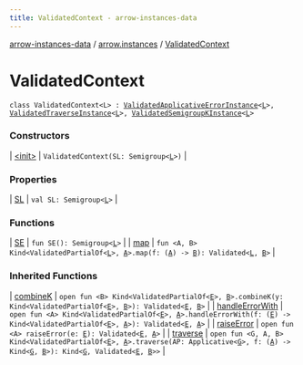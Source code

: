 ```yaml
---
title: ValidatedContext - arrow-instances-data
---
```


[arrow-instances-data](../../index.html) / [arrow.instances](../index.html) / [ValidatedContext](./index.html)

# ValidatedContext

`class ValidatedContext<L> : `[`ValidatedApplicativeErrorInstance`](../-validated-applicative-error-instance/index.html)`<`[`L`](index.html#L)`>, `[`ValidatedTraverseInstance`](../-validated-traverse-instance/index.html)`<`[`L`](index.html#L)`>, `[`ValidatedSemigroupKInstance`](../-validated-semigroup-k-instance/index.html)`<`[`L`](index.html#L)`>`

### Constructors

| [&lt;init&gt;](-init-.html) | `ValidatedContext(SL: Semigroup<`[`L`](index.html#L)`>)` |

### Properties

| [SL](-s-l.html) | `val SL: Semigroup<`[`L`](index.html#L)`>` |

### Functions

| [SE](-s-e.html) | `fun SE(): Semigroup<`[`L`](index.html#L)`>` |
| [map](map.html) | `fun <A, B> Kind<ValidatedPartialOf<`[`L`](index.html#L)`>, `[`A`](map.html#A)`>.map(f: (`[`A`](map.html#A)`) -> `[`B`](map.html#B)`): Validated<`[`L`](index.html#L)`, `[`B`](map.html#B)`>` |

### Inherited Functions

| [combineK](../-validated-semigroup-k-instance/combine-k.html) | `open fun <B> Kind<ValidatedPartialOf<`[`E`](../-validated-semigroup-k-instance/index.html#E)`>, `[`B`](../-validated-semigroup-k-instance/combine-k.html#B)`>.combineK(y: Kind<ValidatedPartialOf<`[`E`](../-validated-semigroup-k-instance/index.html#E)`>, `[`B`](../-validated-semigroup-k-instance/combine-k.html#B)`>): Validated<`[`E`](../-validated-semigroup-k-instance/index.html#E)`, `[`B`](../-validated-semigroup-k-instance/combine-k.html#B)`>` |
| [handleErrorWith](../-validated-applicative-error-instance/handle-error-with.html) | `open fun <A> Kind<ValidatedPartialOf<`[`E`](../-validated-applicative-error-instance/index.html#E)`>, `[`A`](../-validated-applicative-error-instance/handle-error-with.html#A)`>.handleErrorWith(f: (`[`E`](../-validated-applicative-error-instance/index.html#E)`) -> Kind<ValidatedPartialOf<`[`E`](../-validated-applicative-error-instance/index.html#E)`>, `[`A`](../-validated-applicative-error-instance/handle-error-with.html#A)`>): Validated<`[`E`](../-validated-applicative-error-instance/index.html#E)`, `[`A`](../-validated-applicative-error-instance/handle-error-with.html#A)`>` |
| [raiseError](../-validated-applicative-error-instance/raise-error.html) | `open fun <A> raiseError(e: `[`E`](../-validated-applicative-error-instance/index.html#E)`): Validated<`[`E`](../-validated-applicative-error-instance/index.html#E)`, `[`A`](../-validated-applicative-error-instance/raise-error.html#A)`>` |
| [traverse](../-validated-traverse-instance/traverse.html) | `open fun <G, A, B> Kind<ValidatedPartialOf<`[`E`](../-validated-traverse-instance/index.html#E)`>, `[`A`](../-validated-traverse-instance/traverse.html#A)`>.traverse(AP: Applicative<`[`G`](../-validated-traverse-instance/traverse.html#G)`>, f: (`[`A`](../-validated-traverse-instance/traverse.html#A)`) -> Kind<`[`G`](../-validated-traverse-instance/traverse.html#G)`, `[`B`](../-validated-traverse-instance/traverse.html#B)`>): Kind<`[`G`](../-validated-traverse-instance/traverse.html#G)`, Validated<`[`E`](../-validated-traverse-instance/index.html#E)`, `[`B`](../-validated-traverse-instance/traverse.html#B)`>>` |

